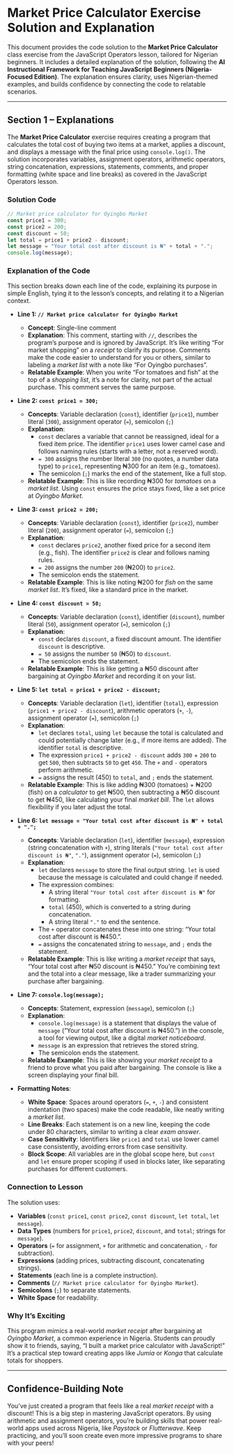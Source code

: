 # Market Price Calculator Exercise Solution and Explanation

This document provides the code solution to the **Market Price Calculator** class exercise from the JavaScript Operators lesson, tailored for Nigerian beginners. It includes a detailed explanation of the solution, following the **AI Instructional Framework for Teaching JavaScript Beginners (Nigeria-Focused Edition)**. The explanation ensures clarity, uses Nigerian-themed examples, and builds confidence by connecting the code to relatable scenarios.

---

## Section 1 – Explanations

The **Market Price Calculator** exercise requires creating a program that calculates the total cost of buying two items at a market, applies a discount, and displays a message with the final price using `console.log()`. The solution incorporates variables, assignment operators, arithmetic operators, string concatenation, expressions, statements, comments, and proper formatting (white space and line breaks) as covered in the JavaScript Operators lesson.

### Solution Code
```javascript
// Market price calculator for Oyingbo Market
const price1 = 300;
const price2 = 200;
const discount = 50;
let total = price1 + price2 - discount;
let message = "Your total cost after discount is ₦" + total + ".";
console.log(message);
```

### Explanation of the Code
This section breaks down each line of the code, explaining its purpose in simple English, tying it to the lesson’s concepts, and relating it to a Nigerian context.

- **Line 1: `// Market price calculator for Oyingbo Market`**
  - **Concept**: Single-line comment
  - **Explanation**: This comment, starting with `//`, describes the program’s purpose and is ignored by JavaScript. It’s like writing “For market shopping” on a *receipt* to clarify its purpose. Comments make the code easier to understand for you or others, similar to labeling a *market list* with a note like “For Oyingbo purchases”.
  - **Relatable Example**: When you write “For tomatoes and fish” at the top of a *shopping list*, it’s a note for clarity, not part of the actual purchase. This comment serves the same purpose.

- **Line 2: `const price1 = 300;`**
  - **Concepts**: Variable declaration (`const`), identifier (`price1`), number literal (`300`), assignment operator (`=`), semicolon (`;`)
  - **Explanation**: 
    - `const` declares a variable that cannot be reassigned, ideal for a fixed item price. The identifier `price1` uses lower camel case and follows naming rules (starts with a letter, not a reserved word).
    - `= 300` assigns the number literal `300` (no quotes, a number data type) to `price1`, representing ₦300 for an item (e.g., tomatoes).
    - The semicolon (`;`) marks the end of the statement, like a full stop.
  - **Relatable Example**: This is like recording ₦300 for *tomatoes* on a *market list*. Using `const` ensures the price stays fixed, like a set price at *Oyingbo Market*.

- **Line 3: `const price2 = 200;`**
  - **Concepts**: Variable declaration (`const`), identifier (`price2`), number literal (`200`), assignment operator (`=`), semicolon (`;`)
  - **Explanation**: 
    - `const` declares `price2`, another fixed price for a second item (e.g., fish). The identifier `price2` is clear and follows naming rules.
    - `= 200` assigns the number `200` (₦200) to `price2`.
    - The semicolon ends the statement.
  - **Relatable Example**: This is like noting ₦200 for *fish* on the same *market list*. It’s fixed, like a standard price in the market.

- **Line 4: `const discount = 50;`**
  - **Concepts**: Variable declaration (`const`), identifier (`discount`), number literal (`50`), assignment operator (`=`), semicolon (`;`)
  - **Explanation**: 
    - `const` declares `discount`, a fixed discount amount. The identifier `discount` is descriptive.
    - `= 50` assigns the number `50` (₦50) to `discount`.
    - The semicolon ends the statement.
  - **Relatable Example**: This is like getting a ₦50 discount after bargaining at *Oyingbo Market* and recording it on your list.

- **Line 5: `let total = price1 + price2 - discount;`**
  - **Concepts**: Variable declaration (`let`), identifier (`total`), expression (`price1 + price2 - discount`), arithmetic operators (`+`, `-`), assignment operator (`=`), semicolon (`;`)
  - **Explanation**: 
    - `let` declares `total`, using `let` because the total is calculated and could potentially change later (e.g., if more items are added). The identifier `total` is descriptive.
    - The expression `price1 + price2 - discount` adds `300` + `200` to get `500`, then subtracts `50` to get `450`. The `+` and `-` operators perform arithmetic.
    - `=` assigns the result (450) to `total`, and `;` ends the statement.
  - **Relatable Example**: This is like adding ₦300 (tomatoes) + ₦200 (fish) on a *calculator* to get ₦500, then subtracting a ₦50 discount to get ₦450, like calculating your final *market bill*. The `let` allows flexibility if you later adjust the total.

- **Line 6: `let message = "Your total cost after discount is ₦" + total + ".";`**
  - **Concepts**: Variable declaration (`let`), identifier (`message`), expression (string concatenation with `+`), string literals (`"Your total cost after discount is ₦"`, `"."`), assignment operator (`=`), semicolon (`;`)
  - **Explanation**: 
    - `let` declares `message` to store the final output string. `let` is used because the message is calculated and could change if needed.
    - The expression combines:
      - A string literal `"Your total cost after discount is ₦"` for formatting.
      - `total` (450), which is converted to a string during concatenation.
      - A string literal `"."` to end the sentence.
    - The `+` operator concatenates these into one string: “Your total cost after discount is ₦450.”.
    - `=` assigns the concatenated string to `message`, and `;` ends the statement.
  - **Relatable Example**: This is like writing a *market receipt* that says, “Your total cost after ₦50 discount is ₦450.” You’re combining text and the total into a clear message, like a trader summarizing your purchase after bargaining.

- **Line 7: `console.log(message);`**
  - **Concepts**: Statement, expression (`message`), semicolon (`;`)
  - **Explanation**: 
    - `console.log(message)` is a statement that displays the value of `message` (“Your total cost after discount is ₦450.”) in the console, a tool for viewing output, like a digital *market noticeboard*.
    - `message` is an expression that retrieves the stored string.
    - The semicolon ends the statement.
  - **Relatable Example**: This is like showing your *market receipt* to a friend to prove what you paid after bargaining. The console is like a screen displaying your final bill.

- **Formatting Notes**:
  - **White Space**: Spaces around operators (`=`, `+`, `-`) and consistent indentation (two spaces) make the code readable, like neatly writing a *market list*.
  - **Line Breaks**: Each statement is on a new line, keeping the code under 80 characters, similar to writing a clear *exam answer*.
  - **Case Sensitivity**: Identifiers like `price1` and `total` use lower camel case consistently, avoiding errors from case sensitivity.
  - **Block Scope**: All variables are in the global scope here, but `const` and `let` ensure proper scoping if used in blocks later, like separating purchases for different customers.

### Connection to Lesson
The solution uses:
- **Variables** (`const price1`, `const price2`, `const discount`, `let total`, `let message`).
- **Data Types** (numbers for `price1`, `price2`, `discount`, and `total`; strings for `message`).
- **Operators** (`=` for assignment, `+` for arithmetic and concatenation, `-` for subtraction).
- **Expressions** (adding prices, subtracting discount, concatenating strings).
- **Statements** (each line is a complete instruction).
- **Comments** (`// Market price calculator for Oyingbo Market`).
- **Semicolons** (`;`) to separate statements.
- **White Space** for readability.

### Why It’s Exciting
This program mimics a real-world *market receipt* after bargaining at *Oyingbo Market*, a common experience in Nigeria. Students can proudly show it to friends, saying, “I built a market price calculator with JavaScript!” It’s a practical step toward creating apps like *Jumia* or *Konga* that calculate totals for shoppers.

---

## Confidence-Building Note
You’ve just created a program that feels like a real *market receipt* with a discount! This is a big step in mastering JavaScript operators. By using arithmetic and assignment operators, you’re building skills that power real-world apps used across Nigeria, like *Paystack* or *Flutterwave*. Keep practicing, and you’ll soon create even more impressive programs to share with your peers!